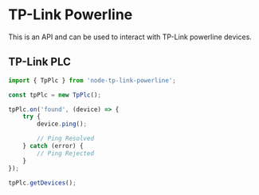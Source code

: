# TP-Link Powerline

This is an API and can be used to interact with TP-Link powerline devices.

## TP-Link PLC

```typescript
import { TpPlc } from 'node-tp-link-powerline';

const tpPlc = new TpPlc();

tpPlc.on('found', (device) => {
    try {
        device.ping();

        // Ping Resolved
    } catch (error) {
        // Ping Rejected
    }
});

tpPlc.getDevices();
```
